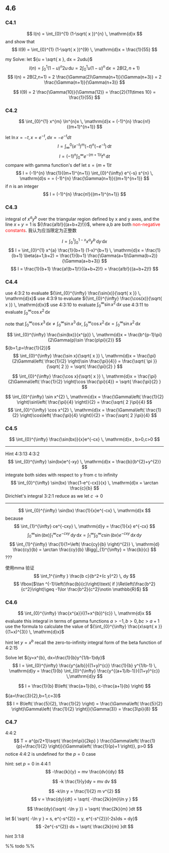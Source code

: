
## 4.6 
### C4.1
$$
I(n) = \int_{0}^{1} (1-\sqrt{ x })^{n} \, \mathrm{d}x 
$$
and show that 
$$
I(9) = \int_{0}^{1} (1-\sqrt{ x })^{9} \, \mathrm{d}x = \frac{1}{55}
$$

my Solve:
let ${u = \sqrt{ x }, dx = 2udu}$
$$
I(n) = \int_{0}^{1} (1-u)^{n}2u \, \mathrm{d}u =
2 \int_{0}^{1} u(1-u)^{n} \, \mathrm{d}x 
= 2B(2,n+1)
$$
$$
I(n) 
= 2B(2,n+1)
= 2 \frac{\Gamma(2)\Gamma(n+1)}{\Gamma(n+3)}
= 2 \frac{\Gamma(n+1)}{\Gamma(n+3)}
$$

$$
I(9) = 2 \frac{\Gamma(10)}{\Gamma(12)} = \frac{2}{11\times 10} = \frac{1}{55}
$$

### C4.2
$$
\int_{0}^{1} x^{m} \ln^{n}x  \, \mathrm{d}x = 
(-1)^{n} \frac{n!}{(m+1)^{n+1}}
$$

let ${\ln x=-t,x=e^{-t},dx=-e^{-t}dt}$
$$
I = \int_{\infty}^{0} (e^{-t})^{m} (-t)^{n} (-e^{-t}) \, \mathrm{d}t 
$$
$$
I = (-1)^{n} \int_{0}^{\infty} e^{-(m+1)t} t^{n} \, \mathrm{d}t 
$$
compare with gamma function's def
let ${s = (m+1)t}$
$$
I = (-1)^{n} \frac{1}{(m+1)^{n+1}} \int_{0}^{\infty} e^{-s} s^{n} \, \mathrm{d}s  = 
= (-1)^{n} \frac{\Gamma(n+1)}{(m+1)^{n+1}} 
$$
if n is an integer
$$
I = 
(-1)^{n} \frac{n!}{(m+1)^{n+1}} 
$$

### C4.3

integral of ${x^{a}y^{b}}$ over the triangular region defined by x and y axes, and the line ${x+y=1}$ is ${\frac{a!b!}{(a+b+2)!}}$, where a,b are both <font color="#ff0000">non-negative constants</font>.
我认为应当限定为正整数

$$
I = \int_{0}^{1} \int_{0}^{1-x} x^{a}y^{b}  \, \mathrm{d}y  \, \mathrm{d}x 
$$
$$
I = \int_{0}^{1} x^{a} \frac{1}{b+1} (1-x)^{b+1} \, \mathrm{d}x =
\frac{1}{b+1} \beta(a+1,b+2) = 
\frac{1}{b+1} \frac{\Gamma(a+1)\Gamma(b+2)}{\Gamma(a+b+3)}
$$
$$
I = \frac{1}{b+1} \frac{a!(b+1)!}{(a+b+2)!} 
=  \frac{a!b!}{(a+b+2)!} 
$$


### C4.4

use 4:3:2 to evaluate ${\int_{0}^{\infty} \frac{\sin(x)}{\sqrt{ x }} \, \mathrm{d}x}$
use 4:3:9 to evaluate ${\int_{0}^{\infty} \frac{\cos(x)}{\sqrt{ x }} \, \mathrm{d}x}$
use 4:3:10 to evaluate ${\int_{0}^{\infty} \sin x^{2} \, \mathrm{d}x}$
use 4:3:11 to evaluate ${\int_{0}^{\infty} \cos x^{2} \, \mathrm{d}x}$

note that ${\int_{0}^{\infty} \cos x^{3} \, \mathrm{d}x \neq \int_{0}^{\infty} \sin x^{3} \, \mathrm{d}x}$, ${\int_{0}^{\infty} \cos x^{2} \, \mathrm{d}x = \int_{0}^{\infty} \sin x^{2} \, \mathrm{d}x}$ 


$$
\int_{0}^{\infty} \frac{\sin(bx)}{x^{p}} \, \mathrm{d}x =
\frac{b^{p-1}\pi}{2\Gamma(p)\sin \frac{p\pi}{2}}
$$
${b=1,p=\frac{1}{2}}$
$$
\int_{0}^{\infty} \frac{\sin x}{\sqrt{ x }} \, \mathrm{d}x =
\frac{\pi}{2\Gamma\left( \frac{1}{2} \right)\sin \frac{\pi}{4}} = \frac{\sqrt{ \pi }}{\sqrt{ 2 }} = \sqrt{ \frac{\pi}{2} }
$$

$$
\int_{0}^{\infty} \frac{\cos x}{\sqrt{ x }} \, \mathrm{d}x = 
\frac{\pi}{2\Gamma\left( \frac{1}{2} \right)\cos \frac{\pi}{4}} = 
\sqrt{ \frac{\pi}{2} }
$$

$$
\int_{0}^{\infty} \sin x^{2} \, \mathrm{d}x =
\frac{\Gamma\left( \frac{1}{2} \right)\sin\left( \frac{\pi}{4} \right)}{2} =
\frac{\sqrt{ 2 }\pi}{4}
$$
$$
\int_{0}^{\infty} \cos x^{2} \, \mathrm{d}x = 
\frac{\Gamma\left( \frac{1}{2} \right)\cos\left( \frac{\pi}{4} \right)}{2} =
\frac{\sqrt{ 2 }\pi}{4}
$$


### C4.5
$$
\int_{0}^{\infty} \frac{\sin(bx)}{x}e^{-cx} \, \mathrm{d}x , b>0,c>0
$$

---

Hint 4:3:13
4:3:2
$$
\int_{0}^{\infty} \sin(bx)e^{-xy} \, \mathrm{d}x = \frac{b}{b^{2}+y^{2}}
$$
integrate both sides with respect to y from c to infinity
$$
\int_{0}^{\infty} \sin(bx) \frac{1-e^{-cx}}{x} \, \mathrm{d}x 
= \arctan \frac{c}{b}
$$
Dirichlet's integral 3:2:1  reduce as we let ${c\to 0}$

---

$$
\int_{0}^{\infty} \sin(bx) \frac{1}{x}e^{-cx} \, \mathrm{d}x 
$$
because
$$
\int_{1}^{\infty} ce^{-cxy}  \, \mathrm{d}y = \frac{1}{x} e^{-cx}
$$
$$
\int_{0}^{\infty} \sin(bx) \int_{1}^{\infty} c e^{-cxy} \, \mathrm{d}y  \, \mathrm{d}x =
\int_{1}^{\infty} \int_{0}^{\infty} c \sin(bx) e^{-cxy} \, \mathrm{d}x  \, \mathrm{d}y 
$$
$$
\int_{1}^{\infty} \frac{1}{1+\left( \frac{cy}{b} \right)^{2}} \, \mathrm{d} \frac{cy}{b} = \arctan \frac{cy}{b} \Bigg|_{1}^{\infty} = \frac{b}{c} 
$$
???

使用mma 验证 
$$
\int_1^{\infty } \frac{b c}{b^2+(c y)^2} \, dy
$$
$$
\fbox{$\tan ^{-1}\left(\frac{b}{c}\right)\text{ if }\Re\left(\frac{b^2}{c^2}\right)\geq -1\lor \frac{b^2}{c^2}\notin \mathbb{R}$}
$$

### C4.6

$$
\int_{0}^{\infty} \frac{x^{a}}{(1+x^{b})^{c}} \, \mathrm{d}x 
$$
evaluate this integral in terms of gamma functions
${a>-1,b>0,bc>a+1}$
use the formula to calculate the value of ${\int_{0}^{\infty} \frac{x\sqrt{ x }}{(1+x)^{3}} \, \mathrm{d}x}$

hint let ${y=x^{b}}$
recall the zero-to-infinity integral form of the beta function of 4:2:15

Solve
let ${y=x^{b}, dx=\frac{1}{b}y^{1/b-1}dy}$ 
$$
I = 
\int_{0}^{\infty} \frac{y^{a/b}}{(1+y)^{c}} \frac{1}{b} y^{1/b-1} \, \mathrm{d}y 
= \frac{1}{b} \int_{0}^{\infty} \frac{y^{(a+1)/b-1}}{(1+y)^{c}} \,\mathrm{d}y 
$$

$$
I = \frac{1}{b} B\left( \frac{a+1}{b}, c-\frac{a+1}{b} \right)
$$

${a=\frac{3}{2},b=1,c=3}$
$$
I = B\left( \frac{5}{2}, \frac{1}{2} \right) = \frac{\Gamma\left( \frac{5}{2} \right)\Gamma\left( \frac{1}{2} \right)}{\Gamma(3)} = \frac{3\pi}{8}
$$

### C4.7
4:4:2
$$
T = a^{p/2+1}\sqrt{ \frac{m\pi}{2kp} } \frac{\Gamma\left( \frac{1}{p}+\frac{1}{2} \right)}{\Gamma\left( \frac{1}{p}+1 \right)}, p>0
$$
notice 4:4:2 is undefined for the ${p=0}$ case

hint: set ${p=0}$ in 4:4:1
$$
-\frac{k}{y} = mv \frac{dv}{dy}
$$

$$
-k \frac{1}{y}dy = mv dv
$$

$$
-k\ln y = \frac{1}{2} m v^{2}
$$
$$
v = \frac{dy}{dt} = \sqrt{ -\frac{2k}{m}\ln y }
$$

$$
\frac{dy}{\sqrt{ -\ln y }} = \sqrt{ \frac{2k}{m} }dt
$$

let ${ \sqrt{ -\ln y } = s, e^{-s^{2}} = y, e^{-s^{2}}(-2s)ds = dy}$
$$
-2e^{-s^{2}} ds = \sqrt{ \frac{2k}{m} }dt
$$

hint 3:1:8

%% todo %%

